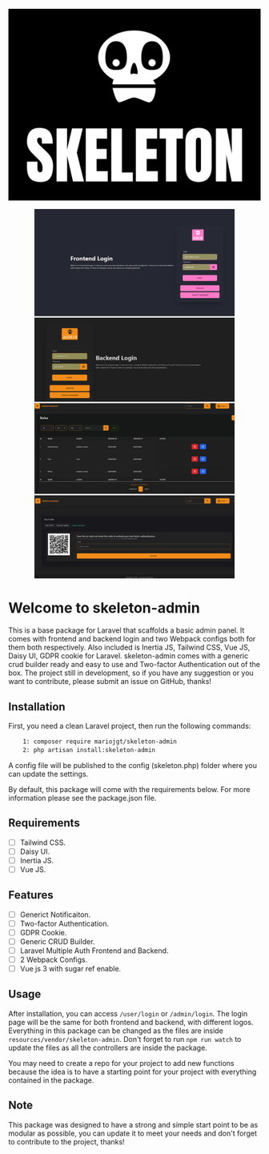 ![image info](https://raw.githubusercontent.com/mariojgt/skeleton-admin/master/Publish/Art/logo.png)

<div style="text-align: center;">
<img src="https://raw.githubusercontent.com/mariojgt/skeleton-admin/main/Publish/Showcase/img1.png" alt="" style="max-width: 100%;" width="400">
<img src="https://raw.githubusercontent.com/mariojgt/skeleton-admin/main/Publish/Showcase/img2.png" alt="" style="max-width: 100%;" width="400">
<img src="https://raw.githubusercontent.com/mariojgt/skeleton-admin/main/Publish/Showcase/img3.png" alt="" style="max-width: 100%;" width="400">
<img src="https://raw.githubusercontent.com/mariojgt/skeleton-admin/main/Publish/Showcase/img4.png" alt="" style="max-width: 100%;" width="400">
</div>

# Welcome to skeleton-admin
This is a base package for Laravel that scaffolds a basic admin panel. It comes with frontend and backend login and two Webpack configs both for them both respectively. Also included is Inertia JS, Tailwind CSS, Vue JS, Daisy UI, GDPR cookie for Laravel. skeleton-admin comes with a generic crud builder ready and easy to use and Two-factor Authentication out of the box. The project still in development, so if you have any suggestion or you want to contribute, please submit an issue on GitHub, thanks!

## Installation

First, you need a clean Laravel project, then run the following commands:

```bash
    1: composer require mariojgt/skeleton-admin
    2: php artisan install:skeleton-admin
```
A config file will be published to the config (skeleton.php) folder where you can update the settings.

By default, this package will come with the requirements below. For more information please see the package.json file.

## Requirements
- [ ] Tailwind CSS.
- [ ] Daisy UI.
- [ ] Inertia JS.
- [ ] Vue JS.

## Features
- [ ] Generict Notificaiton.
- [ ] Two-factor Authentication.
- [ ] GDPR Cookie.
- [ ] Generic CRUD Builder.
- [ ] Laravel Multiple Auth Frontend and Backend.
- [ ] 2 Webpack Configs.
- [ ] Vue js 3 with sugar ref enable.

## Usage
After installation, you can access `/user/login` or `/admin/login`. The login page will be the same for both frontend and backend, with different logos. Everything in this package can be changed as the files are inside `resources/vendor/skeleton-admin`. Don't forget to run `npm run watch` to update the files as all the controllers are inside the package.

You may need to create a repo for your project to add new functions because the idea is to have a starting point for your project with everything contained in the package.

## Note
This package was designed to have a strong and simple start point to be as modular as possible, you can update it to meet your needs and don't forget to contribute to the project, thanks!

